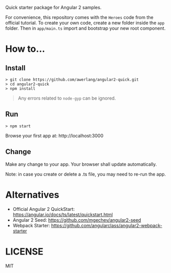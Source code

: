 Quick starter package for Angular 2 samples.

For convenience, this repository comes with the `Heroes` code from the official tutorial. To create your own code, create a new folder inside the `app` folder. Then in `app/main.ts` import and bootstrap your new root component.  

# How to...

## Install

```
> git clone https://github.com/awerlang/angular2-quick.git
> cd angular2-quick
> npm install
```

> Any errors related to `node-gyp` can be ignored.

## Run

```
> npm start
```

Browse your first app at: http://localhost:3000

## Change

Make any change to your app. Your browser shall update automatically.

Note: in case you create or delete a .ts file, you may need to re-run the app.

# Alternatives

* Official Angular 2 QuickStart: https://angular.io/docs/ts/latest/quickstart.html
* Angular 2 Seed: https://github.com/mgechev/angular2-seed
* Webpack Starter: https://github.com/angularclass/angular2-webpack-starter

# LICENSE

MIT